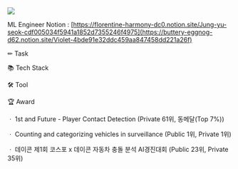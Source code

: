 <img src="https://capsule-render.vercel.app/api?type=waving&color=auto&height=200&section=header&text=Violet Github!&fontSize=90" />

ML Engineer
Notion : [https://florentine-harmony-dc0.notion.site/Jung-yu-seok-cdf005034f5941a1852d7355246f4975](https://buttery-eggnog-d62.notion.site/Violet-4bde91e32ddc459aa847458dd221a26f)

✏ Task


📚 Tech Stack


🛠 Tool


🏆 Award

ㆍ 1st and Future - Player Contact Detection (Private 61위, 동메달(Top 7%))

ㆍ Counting and categorizing vehicles in surveillance (Public 1위, Private 1위)

ㆍ 데이콘 제1회 코스포 x 데이콘 자동차 충돌 분석 AI경진대회 (Public 23위, Private 35위)
